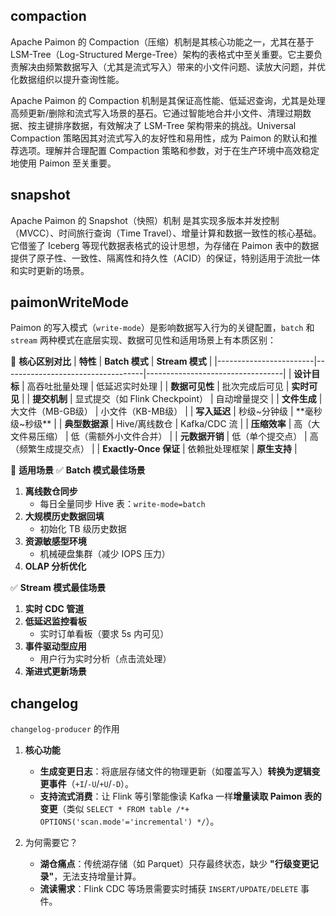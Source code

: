 ## compaction

Apache Paimon 的 Compaction（压缩）机制是其核心功能之一，尤其在基于 LSM-Tree（Log-Structured Merge-Tree）架构的表格式中至关重要。它主要负责解决由频繁数据写入（尤其是流式写入）带来的小文件问题、读放大问题，并优化数据组织以提升查询性能。

Apache Paimon 的 Compaction 机制是其保证高性能、低延迟查询，尤其是处理高频更新/删除和流式写入场景的基石。它通过智能地合并小文件、清理过期数据、按主键排序数据，有效解决了 LSM-Tree 架构带来的挑战。Universal Compaction 策略因其对流式写入的友好性和易用性，成为 Paimon 的默认和推荐选项。理解并合理配置 Compaction 策略和参数，对于在生产环境中高效稳定地使用 Paimon 至关重要。

## snapshot

Apache Paimon 的 Snapshot（快照）机制 是其实现多版本并发控制（MVCC）、时间旅行查询（Time Travel）、增量计算和数据一致性的核心基础。它借鉴了 Iceberg 等现代数据表格式的设计思想，为存储在 Paimon 表中的数据提供了原子性、一致性、隔离性和持久性（ACID）的保证，特别适用于流批一体和实时更新的场景。

## paimonWriteMode

Paimon 的写入模式（`write-mode`）是影响数据写入行为的关键配置，`batch` 和 `stream` 两种模式在底层实现、数据可见性和适用场景上有本质区别：

🔄 **核心区别对比**
| **特性**               | **Batch 模式**                     | **Stream 模式**                   |
|------------------------|-----------------------------------|----------------------------------|
| **设计目标**           | 高吞吐批量处理                    | 低延迟实时处理                   |
| **数据可见性**         | 批次完成后可见                    | **实时可见**                     |
| **提交机制**           | 显式提交（如 Flink Checkpoint）   | 自动增量提交                     |
| **文件生成**           | 大文件（MB-GB级）                 | 小文件（KB-MB级）                |
| **写入延迟**           | 秒级~分钟级                       | **毫秒级~秒级**                  |
| **典型数据源**         | Hive/离线数仓                     | Kafka/CDC 流                    |
| **压缩效率**           | 高（大文件易压缩）                | 低（需额外小文件合并）           |
| **元数据开销**         | 低（单个提交点）                  | 高（频繁生成提交点）             |
| **Exactly-Once 保证**  | 依赖批处理框架                    | **原生支持**                     |

🚀 **适用场景**
 ✅ **Batch 模式最佳场景**
1. **离线数仓同步**
    - 每日全量同步 Hive 表：`write-mode=batch`
2. **大规模历史数据回填**
    - 初始化 TB 级历史数据
3. **资源敏感型环境**
    - 机械硬盘集群（减少 IOPS 压力）
4. **OLAP 分析优化**


 ✅ **Stream 模式最佳场景**
1. **实时 CDC 管道**
2. **低延迟监控看板**
    - 实时订单看板（要求 5s 内可见）
3. **事件驱动型应用**
    - 用户行为实时分析（点击流处理）
4. **渐进式更新场景**


## changelog

`changelog-producer` 的作用
1. **核心功能**
   - **生成变更日志**：将底层存储文件的物理更新（如覆盖写入）**转换为逻辑变更事件**（`+I`/`-U`/`+U`/`-D`）。
   - **支持流式消费**：让 Flink 等引擎能像读 Kafka 一样**增量读取 Paimon 表的变更**（类似 `SELECT * FROM table /*+ OPTIONS('scan.mode'='incremental') */`）。

2. 为何需要它？
   - **湖仓痛点**：传统湖存储（如 Parquet）只存最终状态，缺少 **"行级变更记录"**，无法支持增量计算。
   - **流读需求**：Flink CDC 等场景需要实时捕获 `INSERT/UPDATE/DELETE` 事件。